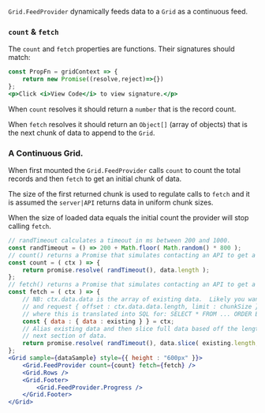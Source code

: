`Grid.FeedProvider` dynamically feeds data to a `Grid` as a continuous feed.

### `count` & `fetch`  

The `count` and `fetch` properties are functions.  Their signatures should match:  
```jsx
const PropFn = gridContext => {
    return new Promise((resolve,reject)=>{})
};
<p>Click <i>View Code</i> to view signature.</p>
```

When `count` resolves it should return a `number` that is the record count.  

When `fetch` resolves it should return an `Object[]` (array of objects) that is the next chunk of data to append to the `Grid`.  

### A Continuous Grid.  

When first mounted the `Grid.FeedProvider` calls `count` to count the total records and then `fetch` to get an initial chunk of data.  

The size of the first returned chunk is used to regulate calls to `fetch` and it is assumed the `server|API` returns data in
uniform chunk sizes.  

When the size of loaded data equals the initial count the provider will stop calling `fetch`.  

```jsx
// randTimeout calculates a timeout in ms between 200 and 1000.
const randTimeout = () => 200 + Math.floor( Math.random() * 800 );
// count() returns a Promise that simulates contacting an API to get a record count.
const count = ( ctx ) => {
    return promise.resolve( randTimeout(), data.length );
};
// fetch() returns a Promise that simulates contacting an API to get a page of data.
const fetch = ( ctx ) => {
    // NB: ctx.data.data is the array of existing data.  Likely you want to call your API
    // and request { offset : ctx.data.data.length, limit : chunkSize }
    // where this is translated into SQL for: SELECT * FROM ... ORDER BY ... LIMIT offset, limit
    const { data : { data : existing } } = ctx;
    // Alias existing data and then slice full data based off the length of existing to return
    // next section of data.
    return promise.resolve( randTimeout(), data.slice( existing.length, existing.length + 100 ) );
};
<Grid sample={dataSample} style={{ height : "600px" }}>
    <Grid.FeedProvider count={count} fetch={fetch} />
    <Grid.Rows />
    <Grid.Footer>
        <Grid.FeedProvider.Progress />
    </Grid.Footer>
</Grid>
```
